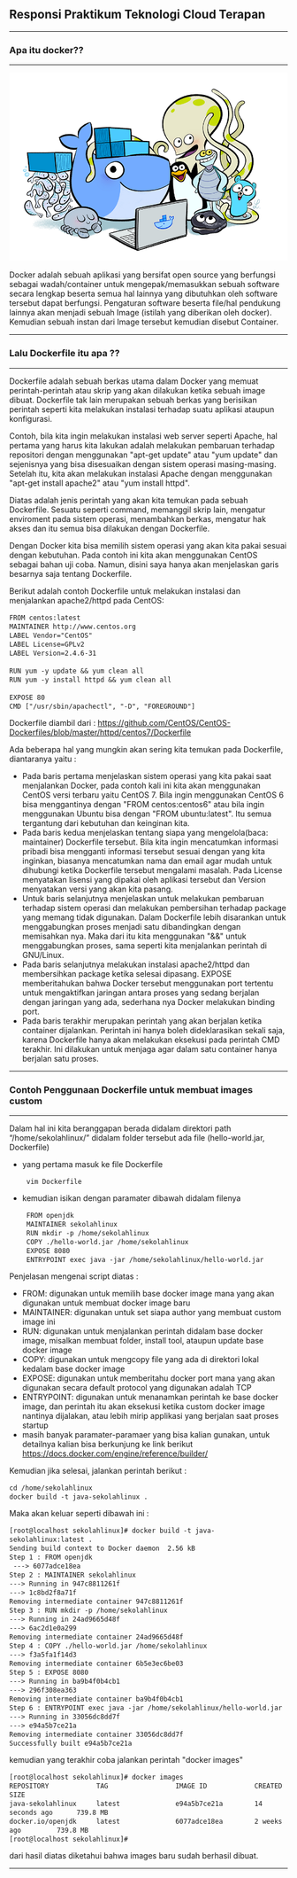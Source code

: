 ## Responsi Praktikum Teknologi Cloud Terapan
----

### Apa itu docker??
---

  <img src="https://github.com/lilyastri/ujian-tct/blob/master/docker_animals.png" alt="c1"/>
  
Docker adalah sebuah aplikasi yang bersifat open source yang berfungsi sebagai wadah/container untuk mengepak/memasukkan sebuah software secara lengkap beserta semua hal lainnya yang dibutuhkan oleh software tersebut dapat berfungsi. Pengaturan software beserta file/hal pendukung lainnya akan menjadi sebuah Image (istilah yang diberikan oleh docker). Kemudian sebuah instan dari Image tersebut kemudian disebut Container.

---

### Lalu Dockerfile itu apa ??
---

Dockerfile adalah sebuah berkas utama dalam Docker yang memuat perintah-perintah atau skrip yang akan dilakukan ketika sebuah image dibuat. 
Dockerfile tak lain merupakan sebuah berkas yang berisikan perintah seperti kita melakukan instalasi terhadap suatu aplikasi ataupun konfigurasi.

Contoh, bila kita ingin melakukan instalasi web server seperti Apache, hal pertama yang harus kita lakukan adalah melakukan pembaruan terhadap repositori dengan menggunakan "apt-get update" atau "yum update" dan sejenisnya yang bisa disesuaikan dengan sistem operasi masing-masing. Setelah itu, kita akan melakukan instalasi Apache dengan menggunakan "apt-get install apache2" atau "yum install httpd".

Diatas adalah jenis perintah yang akan kita temukan pada sebuah Dockerfile. Sesuatu seperti command, memanggil skrip lain, mengatur enviroment pada sistem operasi, menambahkan berkas, mengatur hak akses dan itu semua bisa dilakukan dengan Dockerfile.

Dengan Docker kita bisa memilih sistem operasi yang akan kita pakai sesuai dengan kebutuhan. Pada contoh ini kita akan menggunakan CentOS sebagai bahan uji coba. Namun, disini saya hanya akan menjelaskan garis besarnya saja tentang Dockerfile. 

Berikut adalah contoh Dockerfile untuk melakukan instalasi dan menjalankan apache2/httpd pada CentOS:

    FROM centos:latest
    MAINTAINER http://www.centos.org
    LABEL Vendor="CentOS"
    LABEL License=GPLv2
    LABEL Version=2.4.6-31

    RUN yum -y update && yum clean all
    RUN yum -y install httpd && yum clean all

    EXPOSE 80
    CMD ["/usr/sbin/apachectl", "-D", "FOREGROUND"]

Dockerfile diambil dari : https://github.com/CentOS/CentOS-Dockerfiles/blob/master/httpd/centos7/Dockerfile

Ada beberapa hal yang mungkin akan sering kita temukan pada Dockerfile, diantaranya yaitu :
- Pada baris pertama menjelaskan sistem operasi yang kita pakai saat menjalankan Docker, pada contoh kali ini kita akan menggunakan CentOS versi terbaru yaitu CentOS 7. Bila ingin menggunakan CentOS 6 bisa menggantinya dengan "FROM centos:centos6" atau bila ingin menggunakan Ubuntu bisa dengan "FROM ubuntu:latest". Itu semua tergantung dari kebutuhan dan keinginan kita.
- Pada baris kedua menjelaskan tentang siapa yang mengelola(baca: maintainer) Dockerfile tersebut. Bila kita ingin mencatumkan informasi pribadi bisa mengganti informasi tersebut sesuai dengan yang kita inginkan, biasanya mencatumkan nama dan email agar mudah untuk dihubungi ketika Dockerfile tersebut mengalami masalah. Pada License menyatakan lisensi yang dipakai oleh aplikasi tersebut dan Version menyatakan versi yang akan kita pasang.
- Untuk baris selanjutnya menjelaskan untuk melakukan pembaruan terhadap sistem operasi dan melakukan pembersihan terhadap package yang memang tidak digunakan. Dalam Dockerfile lebih disarankan untuk menggabungkan proses menjadi satu dibandingkan dengan memisahkan nya. Maka dari itu kita menggunakan "&&" untuk menggabungkan proses, sama seperti kita menjalankan perintah di GNU/Linux. 
- Pada baris selanjutnya melakukan instalasi apache2/httpd dan membersihkan package ketika selesai dipasang. EXPOSE memberitahukan bahwa Docker tersebut menggunakan port tertentu untuk mengaktifkan jaringan antara proses yang sedang berjalan dengan jaringan yang ada, sederhana nya Docker melakukan binding port.
- Pada baris terakhir merupakan perintah yang akan berjalan ketika container dijalankan. Perintah ini hanya boleh dideklarasikan sekali saja, karena Dockerfile hanya akan melakukan eksekusi pada perintah CMD terakhir. Ini dilakukan untuk menjaga agar dalam satu container hanya berjalan satu proses.

---

### Contoh Penggunaan Dockerfile untuk membuat images custom
---

Dalam hal ini kita beranggapan berada didalam direktori path “/home/sekolahlinux/” didalam folder tersebut ada file (hello-world.jar, Dockerfile)

- yang pertama masuk ke file Dockerfile
    
       vim Dockerfile

- kemudian isikan dengan paramater dibawah didalam filenya

       FROM openjdk
       MAINTAINER sekolahlinux
       RUN mkdir -p /home/sekolahlinux
       COPY ./hello-world.jar /home/sekolahlinux
       EXPOSE 8080
       ENTRYPOINT exec java -jar /home/sekolahlinux/hello-world.jar

Penjelasan mengenai script diatas :

- FROM: digunakan untuk memilih base docker image mana yang akan digunakan untuk membuat docker image baru
- MAINTAINER: digunakan untuk set siapa author yang membuat custom image ini
- RUN: digunakan untuk menjalankan perintah didalam base docker image, misalkan membuat folder, install tool, ataupun update base docker image
- COPY: digunakan untuk mengcopy file yang ada di direktori lokal kedalam base docker image
- EXPOSE: digunakan untuk memberitahu docker port mana yang akan digunakan secara default protocol yang digunakan adalah TCP
- ENTRYPOINT: digunakan untuk menanamkan perintah ke base docker image, dan perintah itu akan eksekusi ketika custom docker image nantinya dijalakan, atau lebih mirip applikasi yang berjalan saat proses startup
- masih banyak paramater-paramaer yang bisa kalian gunakan, untuk detailnya kalian bisa berkunjung ke link berikut https://docs.docker.com/engine/reference/builder/

Kemudian jika selesai, jalankan perintah berikut :

    cd /home/sekolahlinux
    docker build -t java-sekolahlinux .

Maka akan keluar seperti dibawah ini :

    [root@localhost sekolahlinux]# docker build -t java-sekolahlinux:latest .
    Sending build context to Docker daemon  2.56 kB
    Step 1 : FROM openjdk
     ---> 6077adce18ea
    Step 2 : MAINTAINER sekolahlinux
    ---> Running in 947c8811261f
    ---> 1c8bd2f8a71f
    Removing intermediate container 947c8811261f
    Step 3 : RUN mkdir -p /home/sekolahlinux
    ---> Running in 24ad9665d48f
    ---> 6ac2d1e0a299
    Removing intermediate container 24ad9665d48f
    Step 4 : COPY ./hello-world.jar /home/sekolahlinux
    ---> f3a5fa1f14d3
    Removing intermediate container 6b5e3ec6be03
    Step 5 : EXPOSE 8080
    ---> Running in ba9b4f0b4cb1
    ---> 296f308ea363
    Removing intermediate container ba9b4f0b4cb1
    Step 6 : ENTRYPOINT exec java -jar /home/sekolahlinux/hello-world.jar
    ---> Running in 33056dc8dd7f
    ---> e94a5b7ce21a
    Removing intermediate container 33056dc8dd7f
    Successfully built e94a5b7ce21a

kemudian yang terakhir coba jalankan perintah "docker images"

    [root@localhost sekolahlinux]# docker images
    REPOSITORY            TAG                 IMAGE ID            CREATED             SIZE
    java-sekolahlinux     latest              e94a5b7ce21a        14 seconds ago      739.8 MB
    docker.io/openjdk     latest              6077adce18ea        2 weeks ago         739.8 MB
    [root@localhost sekolahlinux]#

dari hasil diatas diketahui bahwa images baru sudah berhasil dibuat. 

--- 






 

